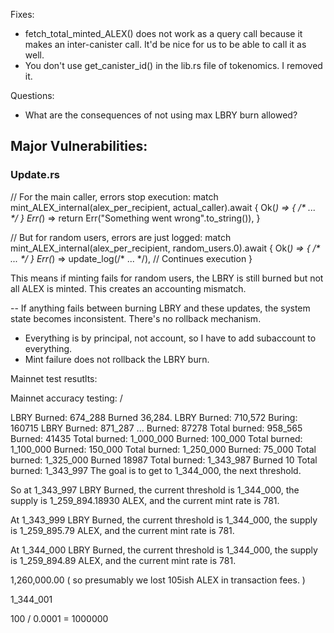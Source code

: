 Fixes:
- fetch_total_minted_ALEX() does not work as a query call because it makes an inter-canister call. It'd be nice for us to be able to call it as well.
- You don't use get_canister_id() in the lib.rs file of tokenomics. I removed it.



Questions:
- What are the consequences of not using max LBRY burn allowed?




## Major Vulnerabilities:

### Update.rs
// For the main caller, errors stop execution:
match mint_ALEX_internal(alex_per_recipient, actual_caller).await {
    Ok(_) => { /* ... */ }
    Err(_) => return Err("Something went wrong".to_string()),
}

// But for random users, errors are just logged:
match mint_ALEX_internal(alex_per_recipient, random_users.0).await {
    Ok(_) => { /* ... */ }
    Err(_) => update_log(/* ... */), // Continues execution
}

This means if minting fails for random users, the LBRY is still burned but not all ALEX is minted. This creates an accounting mismatch.


-- If anything fails between burning LBRY and these updates, the system state becomes inconsistent. There's no rollback mechanism.


- Everything is by principal, not account, so I have to add subaccount to everything.
- Mint failure does not rollback the LBRY burn.







Mainnet test resutlts: 



Mainnet accuracy testing: /

LBRY Burned: 674_288
Burned 36,284.
LBRY Burned: 710,572 
Buring: 160715
LBRY Burned: 871_287 
...
Burned: 87278
Total burned: 958_565 
Burned: 41435
Total burned: 1_000_000
Burned: 100_000
Total burned: 1_100_000
Burned: 150_000
Total burned: 1_250_000
Burned: 75_000
Total burned: 1_325_000
Burned 18987
Total burned: 1_343_987
Burned 10
Total burned: 1_343_997
The goal is to get to 1_344_000, the next threshold.


So at 1_343_997 LBRY Burned, the current threshold is 1_344_000, the supply is 1_259_894.18930 ALEX, and the current mint rate is 781.


At 1_343_999 LBRY Burned, the current threshold is 1_344_000, the supply is 1_259_895.79 ALEX, and the current mint rate is 781.

At 1_344_000 LBRY Burned, the current threshold is 1_344_000, the supply is 1_259_894.89 ALEX, and the current mint rate is 781.


1,260,000.00 ( so presumably we lost 105ish ALEX in transaction fees. )


1_344_001

100 / 0.0001 = 1000000





